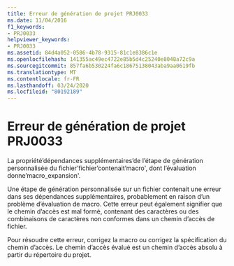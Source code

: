```yaml
---
title: Erreur de génération de projet PRJ0033
ms.date: 11/04/2016
f1_keywords:
- PRJ0033
helpviewer_keywords:
- PRJ0033
ms.assetid: 84d4a052-0586-4b78-9315-81c1e8386c1e
ms.openlocfilehash: 141355ac49ec4722e85b5d4c25240e8048a72c9a
ms.sourcegitcommit: 857fa6b530224fa6c18675138043aba9aa0619fb
ms.translationtype: MT
ms.contentlocale: fr-FR
ms.lasthandoff: 03/24/2020
ms.locfileid: "80192189"
---
```

# <a name="project-build-error-prj0033"></a>Erreur de génération de projet PRJ0033

La propriété’dépendances supplémentaires’de l’étape de génération personnalisée du fichier’fichier’contenait’macro', dont l’évaluation donne’macro_expansion'.

Une étape de génération personnalisée sur un fichier contenait une erreur dans ses dépendances supplémentaires, probablement en raison d’un problème d’évaluation de macro. Cette erreur peut également signifier que le chemin d’accès est mal formé, contenant des caractères ou des combinaisons de caractères non conformes dans un chemin d’accès de fichier.

Pour résoudre cette erreur, corrigez la macro ou corrigez la spécification du chemin d’accès. Le chemin d’accès évalué est un chemin d’accès absolu à partir du répertoire du projet.
